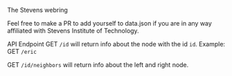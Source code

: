 The Stevens webring

Feel free to make a PR to add yourself to data.json if you are in any way
affiliated with Stevens Institute of Technology.

API Endpoint
GET `/id` will return info about the node with the id `id`.
Example: GET `/eric`

GET `/id/neighbors` will return info about the left and right node.
